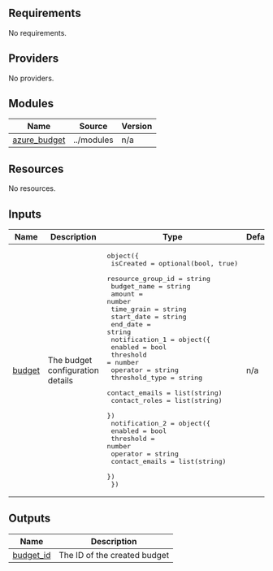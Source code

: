 <!-- BEGIN_TF_DOCS -->
## Requirements

No requirements.

## Providers

No providers.

## Modules

| Name | Source | Version |
|------|--------|---------|
| <a name="module_azure_budget"></a> [azure\_budget](#module\_azure\_budget) | ../modules | n/a |

## Resources

No resources.

## Inputs

| Name | Description | Type | Default | Required |
|------|-------------|------|---------|:--------:|
| <a name="input_budget"></a> [budget](#input\_budget) | The budget configuration details | <pre>object({<br/>    isCreated         = optional(bool, true)<br/>    resource_group_id = string<br/>    budget_name       = string<br/>    amount            = number<br/>    time_grain        = string<br/>    start_date        = string<br/>    end_date          = string<br/>    notification_1 = object({<br/>      enabled        = bool<br/>      threshold      = number<br/>      operator       = string<br/>      threshold_type = string<br/>      contact_emails = list(string)<br/>      contact_roles  = list(string)<br/>    })<br/>    notification_2 = object({<br/>      enabled        = bool<br/>      threshold      = number<br/>      operator       = string<br/>      contact_emails = list(string)<br/>    })<br/>  })</pre> | n/a | yes |

## Outputs

| Name | Description |
|------|-------------|
| <a name="output_budget_id"></a> [budget\_id](#output\_budget\_id) | The ID of the created budget |
<!-- END_TF_DOCS -->
